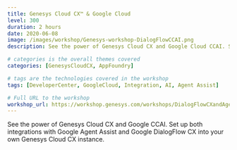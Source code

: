 ```yaml
---
title: Genesys Cloud CX™️ & Google Cloud
level: 300
duration: 2 hours
date: 2020-06-08
image: /images/workshop/Genesys-workshop-DialogFlowCCAI.png
description: See the power of Genesys Cloud CX and Google Cloud CCAI. Set up both integrations with Google Agent Assist and Google Dialogflow CX into your own Genesys Cloud CX instance.

# categories is the overall themes covered 
categories: [GenesysCloudCX, AppFoundry]

# tags are the technologies covered in the workshop
tags: [DeveloperCenter, GoogleCloud, Integration, AI, Agent Assist]

# Full URL to the workshop
workshop_url: https://workshop.genesys.com/workshops/DialogFlowCXandAgentAssist/
---
```


See the power of Genesys Cloud CX and Google CCAI. Set up both integrations with Google Agent Assist and Google DialogFlow CX into your own Genesys Cloud CX instance.
